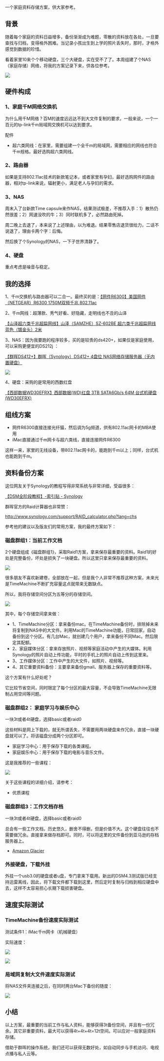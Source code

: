 一个家庭资料存储方案，供大家参考。

## 背景

随着每个家庭的资料日益增多，备份渐渐成为难题，零散的资料放在各处，一旦要查找与归档，变得格外困难。当记录小孩出生到上学的照片丢失时，那时，才格外感觉到数据的珍惜。

看着家里10来个个移动硬盘，三个大硬盘，实在受不了了。本周组建了个NAS（家庭存储）网络，将我的方案记录下来，供各位参考。

![](http://7q5cfr.com1.z0.glb.clouddn.com/@/mac/m7-1.png)

## 硬件构成

### 1、家庭千M网络交换机

为什么用千M网络？百M的速度远远达不到大文件复制的要求，一般来说，一个一百元的tp-link千m局域网交换机可以达到要求。

配件

  * 超六类网线：在家里，需要组建一个全千m的局域网，需要相应的网线也符合千m规格。最好选购超六类网线。

### 2、路由器

如果是支持802.11ac技术的新款笔记本，或者家里有孕妇，最好选购网件的路由器，相对tp-link来说，辐射更小，满足老人与孕妇的需求。

### 3、NAS

周末入了台新款Time capsule来作NAS，结果测试极差，不推荐入手：1）散热仍然很差；2）网速没吹的牛；3）同时联机多了，必然路由死掉。

周二晚上去退了，本来说了上述理由，以为难退。结果零售店退货很给力，二话不说退了，理由卡两个字：后悔。

然后换了个Synology的NAS，一下子世界清静了。

### 4、硬盘

重点考虑是噪音与稳定。

## 我的选择

1、千m交换机与路由器可以二合一。最终买的是：[【网件R6300】美国网件（NETGEAR）R6300 1750M双频千兆 802.11ac](http://item.jd.com/678462.html)

2、千m网线：超薄款、秀气好看、好隐藏，走明线也不丑的山泽

[【山泽超六类千兆超扁网线】山泽（SAMZHE）SZ-602BE 超六类千兆超扁网线 蓝色（镀金头）2米](http://item.jd.com/636306.html)

3、NAS：因为我要跑的程序较多，买的是较贵的ds420+，如果仅是家庭使用，可以采购更便宜的DS212j ：

[【群晖DS412+】群晖（Synology）DS412+ 4盘位 NAS网络存储服务器（无内置硬盘）](http://item.jd.com/621732.html)

![](http://7q5cfr.com1.z0.glb.clouddn.com/@/mac/m7-2.png)

4、硬盘：采购的是常用的西数红盘

[【西部数据WD30EFRX】西部数据(WD)红盘 3TB SATA6Gb/s 64M 台式机硬盘(WD30EFRX)](http://item.jd.com/694107.html)

## 组线方案

  * 网件R6300直接连接光纤猫，然后调为5g频道，供有802.11ac网卡的MBA使用
  * iMac直接通过千m网卡与超六类线，直接连接网件R6300

这样一来，家里的无线设备，带802.11ac网卡的，能跑到千m以上；同样，台式机也能跑到千m。

## 资料备份方案

这位网友关于Synology的教程写得非常系统与非常详细，受益很多：

[【DSM全阶段教程】-索引贴 - Synology](http://www.chiphell.com/thread-580014-1-1.html)

群晖官方的Raid计算器也非常赞：

http://www.synology.com/support/RAID_calculator.php?lang=chs

参考他的建议以及版友们的常用方案，我的最终方案如下：

### 磁盘群组1：当前工作文档

2个硬盘组成《磁盘群组1》，采取Raid1方案，拿来保存最重要的资料。Raid1的好处是完整备份，坏处是损失了一块硬盘。所以这里只拿来保存最重要的资料。

![](http://7q5cfr.com1.z0.glb.clouddn.com/@/mac/m7-3.png)

很多朋友不喜欢新建卷，全部放在一起，但是我个人非常不推荐这种方案，未来光是TimeMachine不断扩充容量这点就带来无数缺点。

所以，我将存储空间分区为五等分的存储空间。

![](http://7q5cfr.com1.z0.glb.clouddn.com/@/mac/m7-4.png)

其中，每个存储空间拿来做：

  * 1、TimeMachine分区：拿来备份mac。在TimeMachine备份时，排除掉未来将复制到NAS中的大文件。利用Mac的TimeMachine功能，日常回家，自动备份到这个分区。有几台Mac，就创建几个用户，拿来备份不同Mac。然后限定其配额。
  * 2、家庭媒体分区：拿来存放照片、视频等家庭活动中产生的大媒体。利用Synology的照片自动上传功能，平时的手机上的照片自动上传到这里来。
  * 3、工作媒体分区：工作中产生的大文件，如照片、视频等。
  * 4、其它重要资料备份：主要拿来备份gmail、服务器上保存的重要资料等。

这个方案有什么好处呢？

它比较节省空间，同时限定了每个分区的最大容量，不会导致TimeMachine无限制占用空间等问题。

### 磁盘群组2： 家庭学习与娱乐中心

一块3t或者4t硬盘，选择basic或者raid0

这些材料是网上下载的，就无所谓丢失，不需要用两块硬盘来作冗余，直接一块硬盘就可以了。将该磁盘分成两个分区即可。

  * 家庭学习中心：用于保存下载的各类课程。
  * 家庭娱乐中心：用于保存下载的电影与音乐文件。

这是我推荐的一些课程：

![](http://7q5cfr.com1.z0.glb.clouddn.com/@/mac/m7-5.png)

关于这些课程的详细介绍，请参考：

  * 优质课程

### 磁盘群组3：工作文档存档

一块3t或者4t硬盘，选择basic或者raid0

总会有一些工作文档，历史悠久，删舍不得删，但是价值不大。这个硬盘往往也不需要做冗余。直接拿来做存档即可。同时，可以将这里的文件备份到亚马逊的存档服务器上。

  * [Amazon Glacier](http://aws.amazon.com/cn/glacier/)

### 外接硬盘，下载外挂

外挂一个usb3.0的硬盘或者u盘，专门拿来下载用。新出的DSM4.3测试版已经支持迅雷离线，因此，将下载文件都下载到这里，然后定时复制与归档到相应硬盘中去，这样不太容易担心长期下载损害硬盘。

## 速度实际测试

### TimeMachine备份速度实际测试

测试条件1：iMac千m网卡（机械硬盘）

实际速度：

![](http://7q5cfr.com1.z0.glb.clouddn.com/@/mac/m7-6.png)

![](http://7q5cfr.com1.z0.glb.clouddn.com/@/mac/m7-7.png)

### 局域网复制大文件速度实际测试

将NAS文件夹连接之后，在同时两台Mac下备份的随度：

![](http://7q5cfr.com1.z0.glb.clouddn.com/@/mac/m7-8.png)

## 小结

以上方案，最重要的当前工作与私人资料，能够获得3t备份空间，并且有一份冗余。其它非重要资料，最大可以获得4t+4t+4t=12t空间。可以应对一般家庭资料存储。

借助于群晖的操作系统，我们还可以获得无数好处，如自动同步与手机访问、电视点播与私人云等。